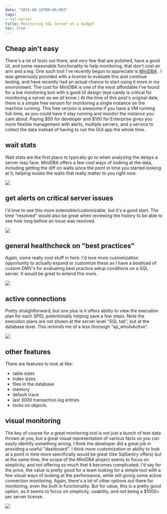 ```yaml
---
date: "2015-08-18T00:00:00Z"
tags:
- sql-server
title: Monitoring SQL Server on a budget
toc: true
---
```


## Cheap ain't easy

There's a lot of tools out there, and very few that are polished, have a good UI, and some reasonable functionality to help monitoring, that don't cost an arm and a leg. One such tool I've recently begun to appreciate is [MiniDBA](http://www.minidba.com/) . I was generously provided with a license to evaluate this and continue testing, and have recently had an actual chance to start using it more in my environment. The cost for MiniDBA is one of the most affordable I've found for a live monitoring tool with a good UI design (eye candy is critical for monitoring a server as we all know  )
At the time of this post's original date, there is a simple free version for monitoring a single instance on the machine running. This free version is awesome if you have a VM running full-time, as you could have it stay running and monitor the instance you care about.
Paying $50 for developer and $100 for Enterprise gives you more flexible management with alerts, multiple servers, and a service to collect the data instead of having to run the GUI app the whole time.

## wait stats

Wait stats are the first place to typically go to when analyzing the delays a server may face. MiniDBA offers a few cool ways of looking at the data, including getting the diff on waits since the point in time you started looking at it, helping isolate the waits that really matter to you right now.

![](/images/wait-stats_pwc27i.jpg)

## get alerts on critical server issues

I'd love to see this more extensible/customizable, but it's a good start. The time "resolved" would also be great when reviewing the history to be able to see how long before an issue was resolved.

![](/images/get-alerts-on-critical-server-issues_uojx2f.jpg)

## general healthcheck on "best practices"

Again, some really cool stuff in here. I'd love more customization opportunity to actually expand or customize these as I have a boatload of custom DMV's for evaluating best practice setup conditions on a SQL server. It would be great to extend this more.

![](/images/general-healthcheck-on-best-practices-_wb2ibp.jpg)

## active connections

Pretty straightforward, but one plus is it offers ability to view the execution plan for each SPID, potentionally helping save a few steps. Note the execution plans are not shown at the server level "SQL tab", but at the database level. This reminds me of a less thorough "sp_whoIsActive".

![](/images/active-connections_uctdxr.jpg)

## other features

There are features to look at like:
- table sizes
- index sizes
- files in the database
- memory
- default trace
- last 3000 transaction log entries
- locks on objects.

## visual monitoring

The key of course for a great monitoring tool is not just a bunch of text data thrown at you, but a great visual representation of various facts so you can easily identify something wrong. I think the developer did a great job in providing a useful "dashboard". I think more customization or ability to look at a point in time more specifically would be great (like SqlSentry offers) but at the same time, the scope of the MiniDBA project seems to focus on simplicity, and not offering so much that it becomes complicated.
I'd say for the price, the value is pretty good for a team looking for a simple tool with a few visual ways of looking at the performance, while still giving some active connection monitoring. Again, there's a lot of other options out there for monitoring, even the built in functionality. But for value, this is a pretty good option, as it seems to focus on simplicity, usability, and not being a $1000+ per server license.

![](/images/visual-monitoring_jt48ii.jpg)
